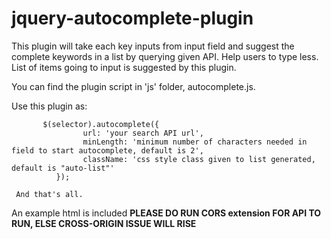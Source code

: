 # jquery-autocomplete-plugin
This plugin will take each key inputs from input field and suggest the complete keywords in a list by querying given API. Help users to type less. List of items going to input is suggested by this plugin.

You can find the plugin script in 'js' folder, autocomplete.js.

Use this plugin as:

           $(selector).autocomplete({
                    url: 'your search API url',
                    minLength: 'minimum number of characters needed in field to start autocomplete, default is 2',
                    className: 'css style class given to list generated, default is "auto-list"'
              });
              
     And that's all.
     
An example html is included ****PLEASE DO RUN CORS extension FOR API TO RUN, ELSE CROSS-ORIGIN ISSUE WILL RISE****
